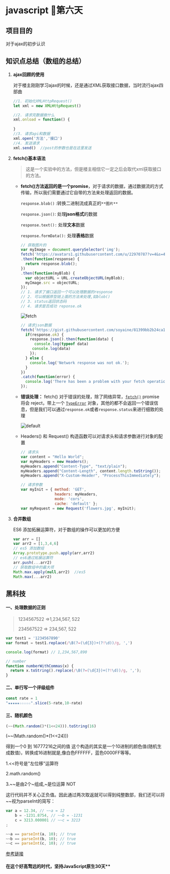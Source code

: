 # javascript 💪第六天

## 项目目的
对于ajax的初步认识


## 知识点总结（数组的总结）
1. **ajax回顾的使用**

   对于楼主刚刚学习ajax的时候，还是通过XML获取接口数据，当时流行ajax四部曲

   ```javascript
   //1. 初始化XMLHttpRequest()
   let xml = new XMLHttpRequest()

   //2. 请求完数据做什么
   xml.onload = function() {
     
   }
   //3. 请求api和数据
   xml.open('方法','接口')
   //4. 发送请求
   xml.send()  //post的参数也是在这里发送
   ```

2. **fetch()基本语法**

   >这是一个实验中的方法，但是楼主相信它一定之后会取代xml获取接口的方法。

   * **fetch()方法返回的是一个promise**，对于请求的数据，通过数据流的方式传输，所以我们需要通过它自带的方法来处理返回的数据。

     `response.blob()` :转换二进制流成真正的`**图片**`

     `response.json()`: 处理**json格式**的数据

     `response.text():` 处理**文本**数据

     `response.formData():` 处理**表格**数据

     ```javascript
     // 获取图片的
     var myImage = document.querySelector('img');
     fetch('https://avatars1.githubusercontent.com/u/22970787?v=4&s=460')
     .then(function(response) {
       return response.blob();
     })
     .then(function(myBlob) {
       var objectURL = URL.createObjectURL(myBlob);
       myImage.src = objectURL;
     });
     // 1. 请求了接口返回一个可以处理数据的response
     // 2. 可以根据原型链上面的方法来处理,如blob()
     // 3. status返回状态码 
     // 4. 请求是否成功 reponse.ok
     ```

     ![fetch](https://user-images.githubusercontent.com/22970787/29502282-7ac0f83c-8661-11e7-9800-80745559bb99.png)

     ```javascript
     // 请求json数据
     fetch('https://gist.githubusercontent.com/soyaine/81399bb2b24ca1bb5313e1985533c640/raw/bdf7df2cbcf70706c4a5e51a7dfb8c933ed78878/TangPoetry.json').then(function(response) {
       if(response.ok) {
         response.json().then(function(data) {
           console.log(typeof data)
     	  console.log(data)
         });
       } else {
         console.log('Network response was not ok.');
       }
     })
     .catch(function(error) {
       console.log('There has been a problem with your fetch operation: ' + error.message);
     });
     ```

   * **错误处理：** fetch() 对于错误的处理，除了网络异常，[`fetch()`](https://developer.mozilla.org/zh-CN/docs/Web/API/GlobalFetch/fetch) promise 将会 reject，带上一个 [`TypeError`](https://developer.mozilla.org/zh-CN/docs/Web/JavaScript/Reference/Global_Objects/TypeError) 对象，其他的都不会返回一个错误信息，但是我们可以通过`response.ok`或者`response.status`来进行细致的处理

     ![default](https://user-images.githubusercontent.com/22970787/29502288-8293cdd2-8661-11e7-9f96-5cfe14f466c3.png)

   * Headers()  和 Request() 构造函数可以对请求头和请求参数进行对象的配置

     ```javascript
     // 请求头
     var content = "Hello World";
     var myHeaders = new Headers();
     myHeaders.append("Content-Type", "text/plain");
     myHeaders.append("Content-Length", content.length.toString());
     myHeaders.append("X-Custom-Header", "ProcessThisImmediately");

     // 请求参数
     var myInit = { method: 'GET',
                    headers: myHeaders,
                    mode: 'cors',
                    cache: 'default' };
     var myRequest = new Request('flowers.jpg', myInit);
     ```

3. **合并数组**

   ES6 添加拓展运算符，对于数组的操作可以更加的方便

   ```javascript
   var arr = []
   var arr2 = [1,3,4,6]
   // es5 添加数组
   Array.prototype.push.apply(arr,arr2)
   // es6通过拓展运算符
   arr.push(...arr2)
   // 获取数组中的最大项
   Math.max.apply(null,arr2)  //es5
   Math.max(...arr2)
   ```

## 黑科技

#### 一、处理数据的正则

> 1234567522  =>1,234,567, 522
>
> 234567522  =>  234,567, 522

```javascript
var test1 = '1234567890'
var format = test1.replace(/\B(?=(\d{3})+(?!\d))/g, ',')

console.log(format) // 1,234,567,890

// number
function numberWithCommas(x) {
  return x.toString().replace(/\B(?=(\d{3})+(?!\d))/g, ',');
}
```

#### 二、单行写一个评级组件

```javascript
const rate = 1
"★★★★★☆☆☆☆☆".slice(5-rate,10-rate)
```

#### 三、随机颜色

```javascript
(~~(Math.random()*(1<<24))).toString(16)
```

(~~(Math.random()*(1<<24)))

得到一个0 到 16777216之间的值
这个构造的其实是一个10进制的颜色值(随机生成数值)，转换成16进制就是,像白色FFFFFF，蓝色0000FF等等。

1.<<符号是"左位移"运算符

2.math.random()

3.~~是由2个~组成,~是位运算 NOT

这行代码并不关心正负值。因此通过两次取返就可以得到纯整数部，我们还可以将~~视为parseInt的简写：

```javascript
var a = 12.34, // ~~a = 12
    b = -1231.8754, // ~~b = -1231
    c = 3213.000001 // ~~c = 3213
;

~~a == parseInt(a, 10); // true
~~b == parseInt(b, 10); // true
~~c == parseInt(c, 10); // true
```

[参考链接](https://github.com/jawil/blog/issues/24)

#### 在这个好高骛远的时代，坚持JavaScript原生30天**



